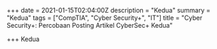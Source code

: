 +++
date = 2021-01-15T02:04:00Z
description = "Kedua"
summary = "Kedua"
tags = ["CompTIA", "Cyber Security+", "IT"]
title = "Cyber Security+: Percobaan Posting Artikel CyberSec+ Kedua"

+++
Kedua